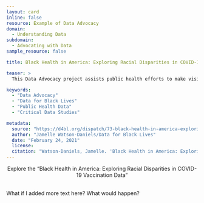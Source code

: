 ```yaml
---
layout: card
inline: false
resource: Example of Data Advocacy
domain:
  - Understanding Data
subdomain:
  - Advocating with Data
sample_resource: false

title: Black Health in America: Exploring Racial Disparities in COVID-19 Vaccination Data

teaser: >
  This Data Advocacy project assists public health efforts to make visible existing racial disparities in our healthcare system, specifically in relation to the Covid-19 pandemic. This project asks "Are Black people, who remain overrepresented among COVID-19 deaths, receiving sufficient access to the vaccines?" Data findings presented in a chart "help to visualize the gap between how many Black people are dying from COVID-19 and how many are receiving the vaccine." 

keywords:
  - "Data Advocacy"
  - "Data for Black Lives"
  - "Public Health Data"
  - "Critical Data Studies"

metadata:
  source: "https://d4bl.org/dispatch/73-black-health-in-america-exploring-racial-disparities-in-covid-19-vaccination-data"
  author: "Jamelle Watson-Daniels/Data for Black Lives"
  date: "February 24, 2021"
  license: 
  citation: "Watson-Daniels, Jamelle. 'Black Health in America: Exploring Racial Disparities in COVID-19 Vaccination Data.' Data for Black Lives. 24 February 2021. https://d4bl.org/dispatch/73-black-health-in-america-exploring-racial-disparities-in-covid-19-vaccination-data."
---
```


<div>
  <center>
  <sl-button-group label="Alignment">
  <sl-button href="https://d4bl.org/dispatch/73-black-health-in-america-exploring-racial-disparities-in-covid-19-vaccination-data">Explore the “Black Health in America: Exploring Racial Disparities in COVID-19 Vaccination Data”</sl-button>
  </sl-button-group>
</center>
</div>

<br>

What if I added more text here? What would happen?
